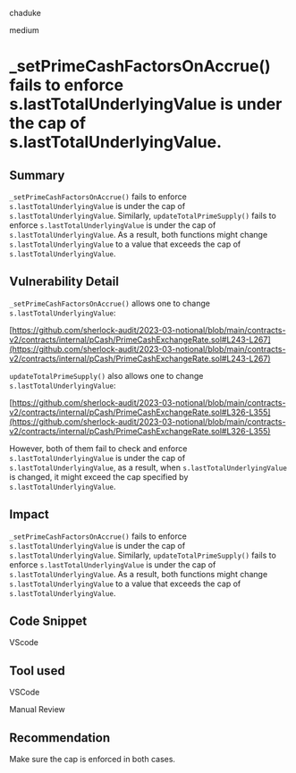 chaduke

medium

# _setPrimeCashFactorsOnAccrue() fails to enforce s.lastTotalUnderlyingValue is under the cap of s.lastTotalUnderlyingValue.

## Summary
``_setPrimeCashFactorsOnAccrue()`` fails to enforce ``s.lastTotalUnderlyingValue`` is under the cap of ``s.lastTotalUnderlyingValue``. 
Similarly, ``updateTotalPrimeSupply()`` fails to enforce ``s.lastTotalUnderlyingValue`` is under the cap of ``s.lastTotalUnderlyingValue``. As a result, both functions might change  ``s.lastTotalUnderlyingValue`` to a value that exceeds  the cap of ``s.lastTotalUnderlyingValue``. 

## Vulnerability Detail
``_setPrimeCashFactorsOnAccrue()``  allows one to change ``s.lastTotalUnderlyingValue``:

[https://github.com/sherlock-audit/2023-03-notional/blob/main/contracts-v2/contracts/internal/pCash/PrimeCashExchangeRate.sol#L243-L267](https://github.com/sherlock-audit/2023-03-notional/blob/main/contracts-v2/contracts/internal/pCash/PrimeCashExchangeRate.sol#L243-L267)

 ``updateTotalPrimeSupply()`` also allows one to change ``s.lastTotalUnderlyingValue``:

[https://github.com/sherlock-audit/2023-03-notional/blob/main/contracts-v2/contracts/internal/pCash/PrimeCashExchangeRate.sol#L326-L355](https://github.com/sherlock-audit/2023-03-notional/blob/main/contracts-v2/contracts/internal/pCash/PrimeCashExchangeRate.sol#L326-L355)

However, both of them fail to check and enforce ``s.lastTotalUnderlyingValue`` is under the cap of ``s.lastTotalUnderlyingValue``, as a result, when  ``s.lastTotalUnderlyingValue`` is changed, it might exceed the cap specified by ``s.lastTotalUnderlyingValue``.

## Impact
``_setPrimeCashFactorsOnAccrue()`` fails to enforce ``s.lastTotalUnderlyingValue`` is under the cap of ``s.lastTotalUnderlyingValue``. 
Similarly, ``updateTotalPrimeSupply()`` fails to enforce ``s.lastTotalUnderlyingValue`` is under the cap of ``s.lastTotalUnderlyingValue``. As a result, both functions might change  ``s.lastTotalUnderlyingValue`` to a value that exceeds  the cap of ``s.lastTotalUnderlyingValue``. 

## Code Snippet
VScode

## Tool used
VSCode

Manual Review

## Recommendation
Make sure the cap is enforced in both cases. 
